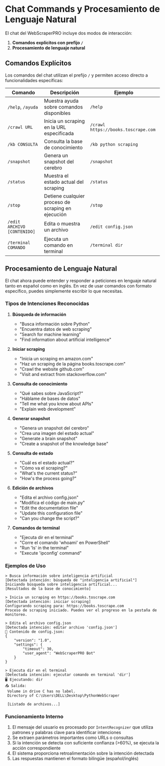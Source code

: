 # Chat Commands y Procesamiento de Lenguaje Natural

El chat del WebScraperPRO incluye dos modos de interacción:

1. **Comandos explícitos con prefijo `/`**
2. **Procesamiento de lenguaje natural**

## Comandos Explícitos

Los comandos del chat utilizan el prefijo `/` y permiten acceso directo a funcionalidades específicas:

| Comando | Descripción | Ejemplo |
|---------|-------------|---------|
| `/help`, `/ayuda` | Muestra ayuda sobre comandos disponibles | `/help` |
| `/crawl URL` | Inicia un scraping en la URL especificada | `/crawl https://books.toscrape.com` |
| `/kb CONSULTA` | Consulta la base de conocimiento | `/kb python scraping` |
| `/snapshot` | Genera un snapshot del cerebro | `/snapshot` |
| `/status` | Muestra el estado actual del scraping | `/status` |
| `/stop` | Detiene cualquier proceso de scraping en ejecución | `/stop` |
| `/edit ARCHIVO [CONTENIDO]` | Edita o muestra un archivo | `/edit config.json` |
| `/terminal COMANDO` | Ejecuta un comando en terminal | `/terminal dir` |

## Procesamiento de Lenguaje Natural

El chat ahora puede entender y responder a peticiones en lenguaje natural tanto en español como en inglés. En vez de usar comandos con formato específico, puedes simplemente escribir lo que necesitas.

### Tipos de Intenciones Reconocidas

1. **Búsqueda de información**
   - "Busca información sobre Python"
   - "Encuentra datos de web scraping"
   - "Search for machine learning"
   - "Find information about artificial intelligence"

2. **Iniciar scraping**
   - "Inicia un scraping en amazon.com"
   - "Haz un scraping de la página books.toscrape.com"
   - "Crawl the website github.com"
   - "Visit and extract from stackoverflow.com"

3. **Consulta de conocimiento**
   - "Qué sabes sobre JavaScript?"
   - "Háblame de bases de datos"
   - "Tell me what you know about APIs"
   - "Explain web development"

4. **Generar snapshot**
   - "Genera un snapshot del cerebro"
   - "Crea una imagen del estado actual"
   - "Generate a brain snapshot"
   - "Create a snapshot of the knowledge base"

5. **Consulta de estado**
   - "Cuál es el estado actual?"
   - "Cómo va el scraping?"
   - "What's the current status?"
   - "How's the process going?"

6. **Edición de archivos**
   - "Edita el archivo config.json"
   - "Modifica el código de main.py"
   - "Edit the documentation file"
   - "Update this configuration file"
   - "Can you change the script?"

7. **Comandos de terminal**
   - "Ejecuta dir en el terminal"
   - "Corre el comando 'whoami' en PowerShell"
   - "Run 'ls' in the terminal"
   - "Execute 'ipconfig' command"

### Ejemplos de Uso

```text
> Busca información sobre inteligencia artificial
[Detectada intención: búsqueda de "inteligencia artificial"]
Iniciando búsqueda sobre inteligencia artificial...
[Resultados de la base de conocimiento]
```

```text
> Inicia un scraping en https://books.toscrape.com
[Detectada intención: iniciar scraping]
Configurando scraping para: https://books.toscrape.com
Proceso de scraping iniciado. Puedes ver el progreso en la pestaña de monitoreo.
```

```text
> Edita el archivo config.json
[Detectada intención: editar archivo 'config.json']
📄 Contenido de config.json:
{
    "version": "1.0",
    "settings": {
        "timeout": 30,
        "user_agent": "WebScraperPRO Bot"
    }
}
```

```text
> Ejecuta dir en el terminal
[Detectada intención: ejecutar comando en terminal 'dir']
🖥️ Ejecutando: dir
📤 Salida:
 Volume in drive C has no label.
 Directory of C:\Users\DELL\Desktop\PythonWebScraper

 [Listado de archivos...]
```

### Funcionamiento Interno

1. El mensaje del usuario es procesado por `IntentRecognizer` que utiliza patrones y palabras clave para identificar intenciones
2. Se extraen parámetros importantes como URLs o consultas
3. Si la intención se detecta con suficiente confianza (>60%), se ejecuta la acción correspondiente
4. El sistema proporciona retroalimentación sobre la intención detectada
5. Las respuestas mantienen el formato bilingüe (español/inglés)
